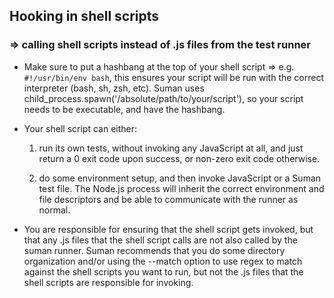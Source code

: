 

 ## Hooking in shell scripts
 
 ###  => calling shell scripts instead of .js files from the test runner


* Make sure to put a hashbang at the top of your shell script => e.g. ```#!/usr/bin/env bash```,
 this ensures your script will be run with the correct interpreter (bash, sh, zsh, etc). Suman uses
 child_process.spawn('/absolute/path/to/your/script'), so your script needs to be executable, and have
 the hashbang.

* Your shell script can either:

    1. run its own tests, without invoking any JavaScript at all, and just return a 0 exit code upon success, 
    or non-zero exit code otherwise.

    2. do some environment setup, and then invoke JavaScript or a Suman test file. The Node.js process will inherit 
    the correct environment and file descriptors and be able to communicate with the runner as normal.
    
* You are responsible for ensuring that the shell script gets invoked, but that any .js files that the shell
script calls are not also called by the suman runner. Suman recommends that you do some directory organization
and/or using the --match option to use regex to match against the shell scripts you want to run, but not the
.js files that the shell scripts are responsible for invoking.
